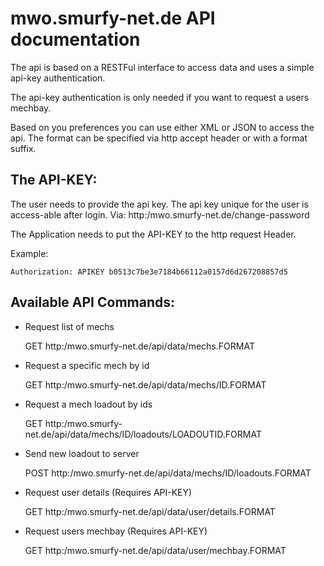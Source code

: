 mwo.smurfy-net.de API documentation
=========================================

The api is based on a RESTFul interface to access data and uses a simple api-key authentication.

The api-key authentication is only needed if you want to request a users mechbay.

Based on you preferences you can use either XML or JSON to access the api.
The format can be specified via http accept header or with a format suffix.

The API-KEY:
-------------

The user needs to provide the api key. The api key unique for the user is access-able after login.
Via: http:/mwo.smurfy-net.de/change-password

The Application needs to put the API-KEY to the http request Header.

Example:

    Authorization: APIKEY b0513c7be3e7184b66112a0157d6d267208857d5

Available API Commands:
------------------------

* Request list of mechs

  GET http:/mwo.smurfy-net.de/api/data/mechs.FORMAT

* Request a specific mech by id

  GET http:/mwo.smurfy-net.de/api/data/mechs/ID.FORMAT

* Request a mech loadout by ids

  GET http:/mwo.smurfy-net.de/api/data/mechs/ID/loadouts/LOADOUTID.FORMAT

* Send new loadout to server

  POST http:/mwo.smurfy-net.de/api/data/mechs/ID/loadouts.FORMAT

* Request user details (Requires API-KEY)

  GET http:/mwo.smurfy-net.de/api/data/user/details.FORMAT

* Request users mechbay (Requires API-KEY)

  GET http:/mwo.smurfy-net.de/api/data/user/mechbay.FORMAT
